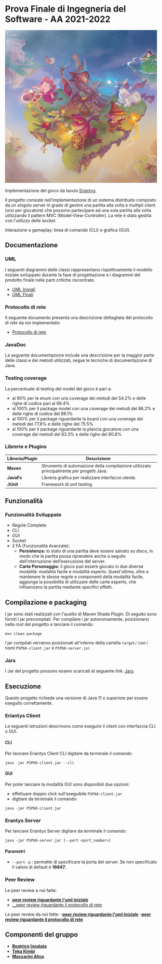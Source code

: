 
# Prova Finale di Ingegneria del Software - AA 2021-2022

![alt text](src/main/resources/images/eriantys_banner_no_items.png)

Implementazione del gioco da tavolo [Eriantys](http://www.craniocreations.it/prodotto/eryantis/).

Il progetto consiste nell’implementazione di un sistema distribuito composto da un singolo server in grado di gestire una partita alla volta e multipli client (uno per giocatore) che possono partecipare ad una sola partita alla volta utilizzando il pattern MVC (Model-View-Controller).
La rete è stata gestita con l'utilizzo delle socket.

Interazione e gameplay: linea di comando (CLI) e grafica (GUI).

## Documentazione

### UML
I seguenti diagrammi delle classi rappresentano rispettivamente il modello iniziale sviluppato durante la fase di progettazione e i diagrammi del prodotto finale nelle parti critiche riscontrate.
- [UML Iniziali](https://github.com/SaladSlayer00/ing-sw-2022-Insalata-Kimbi-Maccarini/blob/19fd0f98f6f52bc3131149ba111d252107b3618b/deliveries/Initial_uml.pdf)
- [UML Finali](https://github.com/SaladSlayer00/ing-sw-2022-Insalata-Kimbi-Maccarini/blob/49a73809a90d28d94fbea5ab7cc43c92a3a6b58e/deliveries/Final_UML.svg)

### Protocollo di rete
Il seguente documento presenta una descrizione dettagliata del protocollo di rete da noi implementato:
- [Protocollo di rete](https://github.com/SaladSlayer00/ing-sw-2022-Insalata-Kimbi-Maccarini/blob/49a73809a90d28d94fbea5ab7cc43c92a3a6b58e/deliveries/Protocollo-di-comunicazione.doc)

### JavaDoc
La seguente documentazione include una descrizione per la maggior parte delle classi e dei metodi utilizzati, segue le tecniche di documentazione di Java.

### Testing coverage
La percentuale di testing del model del gioco è pari a:
- al 90% per le enum con una coverage dei metodi del 54.2% e delle righe di codice pari al 69.4%
- al 100% per il package model con una coverage dei metodi del 86.2% e delle righe di codice del 86.1%
- al 100% per il package riguardante la board con una coverage dei metodi del 77.8% e delle righe del 75.5%
- al 100% per il package riguardante la plancia giocatore con una coverage dei metodi del 83.3% e delle righe del 80.8%

### Librerie e Plugins
|Libreria/Plugin|Descrizione|
|---------------|-----------|
|__Maven__|Strumento di automazione della compilazione utilizzato principalmente per progetti Java.|
|__JavaFx__|Libreria grafica per realizzare interfacce utente.|
|__JUnit__|Framework di unit testing.|

## Funzionalità
### Funzionalità Sviluppate
- Regole Complete
- CLI
- GUI
- Socket
- 2 FA (Funzionalità Avanzate):
    - __Persistenza:__ lo stato di una partita deve essere salvato su disco, in modo che la partita possa riprendere anche a seguito dell’interruzione dell’esecuzione del server.
    - __Carte Personaggio:__ il gioco può essere giocato in due diverse modalità: modalità facile e modalità esperto. Quest'ultima, oltre a mantenere le stesse regole e componenti della modalità facile, aggiunge la possibilità di utilizzare delle carte esperto, che influenzano la partita mediante specifici effetti.


## Compilazione e packaging
I jar sono stati realizzati con l'ausilio di Maven Shade Plugin.
Di seguito sono forniti i jar precompilati.
Per compilare i jar autonomamente, posizionarsi nella root del progetto e lanciare il comando:
```
mvn clean package
```
I jar compilati verranno posizionati all'interno della cartella ```target/``` con i nomi
```PSP68-client.jar``` e ```PSP68-server.jar```.
### Jars
I Jar del progetto possono essere scaricati al seguente link: [Jars](https://github.com/SaladSlayer00/ing-sw-2022-Insalata-Kimbi-Maccarini/blob/b8afe3f37c616ac4402030e7a96a6aa2fae5330c/deliveries/jar).
## Esecuzione
Questo progetto richiede una versione di Java 11 o superiore per essere eseguito correttamente.
### Eriantys Client
Le seguenti istruzioni descrivono come eseguire il client con interfaccia CLI o GUI.
#### CLI
Per lanciare Eriantys Client CLI digitare da terminale il comando:
```
java -jar PSP68-client.jar --cli
```
#### GUI
Per poter lanciare la modalità GUI sono disponibili due opzioni:
- effettuare doppio click sull'eseguibile ```PSP68-client.jar```
- digitare da terminale il comando:
```
java -jar PSP68-client.jar
```
### Erantys Server
Per lanciare Eriantys Server digitare da terminale il comando:
```
java -jar PSP68-server.jar [--port <port_number>]
```
#### Parametri
- `--port` `-p` : permette di specificare la porta del server. Se non specificato il valore di default è __16847__;

### Peer Review 
Le peer review a noi fatte:
- [__peer review riguardante l'uml iniziale__](https://github.com/SaladSlayer00/ing-sw-2022-Insalata-Kimbi-Maccarini/blob/613fda6515ad5eca7c056ae8b4626e1ac42a8235/deliveries/Peer-review-gruppo-68.docx)
- [__peer review riguardante il protocollo di rete](https://github.com/SaladSlayer00/ing-sw-2022-Insalata-Kimbi-Maccarini/blob/92ef29967cd1ee4c8e5b4db50afbbf4f8ed7e0d5/deliveries/Peer-Review-2_G68.mdS)

Le peer review da noi fatte:
-[__peer review riguardante l'uml iniziale__](https://github.com/SaladSlayer00/ing-sw-2022-Insalata-Kimbi-Maccarini/blob/dec7869420f0f3eb2a237b133de737054356c682/deliveries/Peer_Review_PSP_67.docx)
-[__peer review riguardante il protocollo di rete__](https://github.com/SaladSlayer00/ing-sw-2022-Insalata-Kimbi-Maccarini/blob/dec7869420f0f3eb2a237b133de737054356c682/deliveries/Peer_Review_PSP_67.docx)

## Componenti del gruppo
- [__Beatrice Insalata__](https://github.com/SaladSlayer00)
- [__Teka Kimbi__](https://github.com/ThetaKimbi)
- [__Maccarini Alice__](https://github.com/maccarismos)
